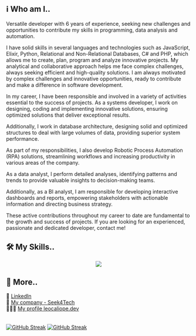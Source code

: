 ## ℹ️ Who am I..

Versatile developer with 6 years of experience, seeking new challenges and opportunities to contribute my skills in programming, data analysis and automation. 

I have solid skills in several languages ​​and technologies such as JavaScript, Elixir, Python, Relational and Non-Relational Databases, C# and PHP, which allows me to create, plan, program and analyze innovative projects. My analytical and collaborative approach helps me face complex challenges, always seeking efficient and high-quality solutions. I am always motivated by complex challenges and innovative opportunities, ready to contribute and make a difference in software development.

In my career, I have been responsible and involved in a variety of activities essential to the success of projects. As a systems developer, I work on designing, coding and implementing innovative solutions, ensuring optimized solutions that deliver exceptional results.

Additionally, I work in database architecture, designing solid and optimized structures to deal with large volumes of data, providing superior system performance.

As part of my responsibilities, I also develop Robotic Process Automation (RPA) solutions, streamlining workflows and increasing productivity in various areas of the company.

As a data analyst, I perform detailed analyses, identifying patterns and trends to provide valuable insights to decision-making teams.

Additionally, as a BI analyst, I am responsible for developing interactive dashboards and reports, empowering stakeholders with actionable information and directing business strategy.

These active contributions throughout my career to date are fundamental to the growth and success of projects. If you are looking for an experienced, passionate and dedicated developer, contact me!
## 🛠️ My Skills..
<p align="center">
  <a href="https://skillicons.dev">
    <img src="https://skillicons.dev/icons?i=angular,apple,aws,azure,bash,bootstrap,cs,cloudflare,css,discord,bots,docker,elixir,express,figma,gcp,github,js,mongodb,mysql,nestjs,nginx,nodejs,notion,npm,php,postgres,postman,py,r,sequelize,terraform" />
  </a>
</p>

## 🔎 More..

🔗 <a href="https://www.linkedin.com/in/leonardo-caliope/" class="btn btn-secondary">LinkedIn</a></br>
🏢 <a href="www.seek4.tech" class="btn btn-secondary">My company - Seek4Tech<a></br>
👨🏻‍💻 <a href="leocaliope.dev" class="btn btn-secondary">My profile leocaliope.dev</a></br>
</br></br>
<a href="https://git.io/streak-stats"><img src="https://streak-stats.demolab.com?user=leocaliope&theme=dracula&locale=pt_BR&date_format=j%2Fn%5B%2FY %5D&mode=weekly" alt="GitHub Streak" /></a>
[![GitHub Streak](https://streak-stats.demolab.com?user=leocaliope&theme=dark)](https://git.io/streak-stats)
